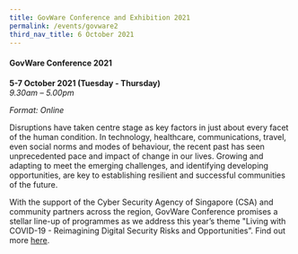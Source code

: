 ```yaml
---
title: GovWare Conference and Exhibition 2021
permalink: /events/govware2
third_nav_title: 6 October 2021
---
```

#### **GovWare Conference 2021**

**5-7 October 2021 (Tuesday - Thursday)**  
*9.30am – 5.00pm*

*Format: Online*

Disruptions have taken centre stage as key factors in just about every facet of the human condition. In technology, healthcare, communications, travel, even social norms and modes of behaviour, the recent past has seen unprecedented pace and impact of change in our lives. Growing and adapting to meet the emerging challenges, and identifying developing opportunities, are key to establishing resilient and successful communities of the future.

With the support of the Cyber Security Agency of Singapore (CSA) and community partners across the region, GovWare Conference promises a stellar line-up of programmes as we address this year’s theme "Living with COVID-19 - Reimagining Digital Security Risks and Opportunities”. Find out more <a href="https://www.govware.sg/govware-2021/about-govware" target="_blank">here</a>.